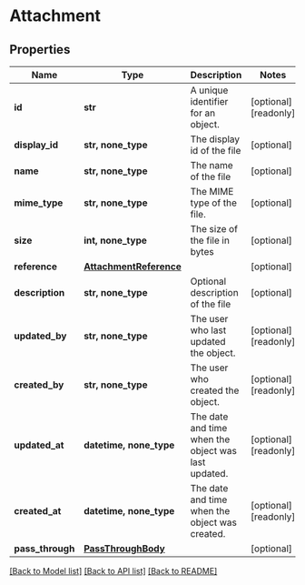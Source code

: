 # Attachment


## Properties
Name | Type | Description | Notes
------------ | ------------- | ------------- | -------------
**id** | **str** | A unique identifier for an object. | [optional] [readonly] 
**display_id** | **str, none_type** | The display id of the file | [optional] 
**name** | **str, none_type** | The name of the file | [optional] 
**mime_type** | **str, none_type** | The MIME type of the file. | [optional] 
**size** | **int, none_type** | The size of the file in bytes | [optional] 
**reference** | [**AttachmentReference**](AttachmentReference.md) |  | [optional] 
**description** | **str, none_type** | Optional description of the file | [optional] 
**updated_by** | **str, none_type** | The user who last updated the object. | [optional] [readonly] 
**created_by** | **str, none_type** | The user who created the object. | [optional] [readonly] 
**updated_at** | **datetime, none_type** | The date and time when the object was last updated. | [optional] [readonly] 
**created_at** | **datetime, none_type** | The date and time when the object was created. | [optional] [readonly] 
**pass_through** | [**PassThroughBody**](PassThroughBody.md) |  | [optional] 

[[Back to Model list]](../../README.md#documentation-for-models) [[Back to API list]](../../README.md#documentation-for-api-endpoints) [[Back to README]](../../README.md)


